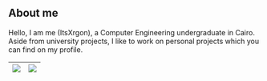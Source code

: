 ## About me
 Hello, I am me (ItsXrgon), a Computer Engineering undergraduate in Cairo. Aside from university projects, I like to work on personal projects which you can find on my profile.
 
 
 <!---
## Experience
* 
*
*

## Fields of interest
* 
*
*
-->

| <a href="#"><img src="https://github-readme-stats.vercel.app/api?username=itsxrgon&show_icons=true&theme=radical&hide=prs&hide_border=true"></a> | <a href="#"><img src="https://github-readme-stats.vercel.app/api/top-langs/?username=itsxrgon&size_weight=1&count_weight=0.5&langs_count=8&theme=radical&layout=compact&hide_border=true"></a> |
| ----------- | ----------- |
